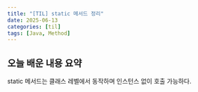 ```yaml
---
title: "[TIL] static 메서드 정리"
date: 2025-06-13
categories: [til]
tags: [Java, Method]
---
```


## 오늘 배운 내용 요약

static 메서드는 클래스 레벨에서 동작하며 인스턴스 없이 호출 가능하다.
